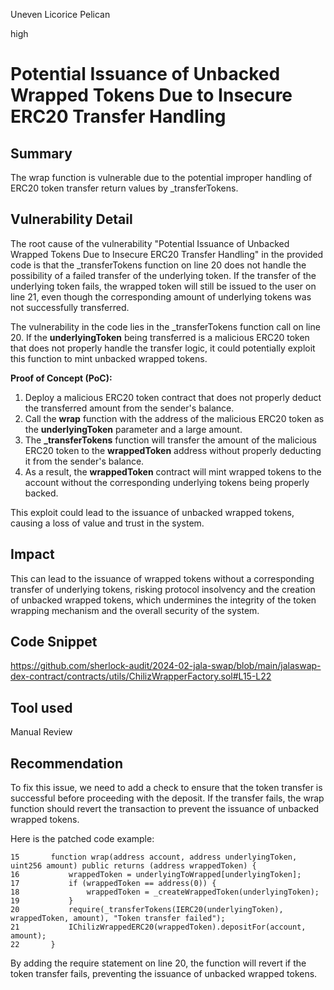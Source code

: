 Uneven Licorice Pelican

high

# Potential Issuance of Unbacked Wrapped Tokens Due to Insecure ERC20 Transfer Handling

## Summary
The wrap function is vulnerable due to the potential improper handling of ERC20 token transfer return values by _transferTokens.
## Vulnerability Detail
The root cause of the vulnerability "Potential Issuance of Unbacked Wrapped Tokens Due to Insecure ERC20 Transfer Handling" in the provided code is that the _transferTokens function on line 20 does not handle the possibility of a failed transfer of the underlying token. If the transfer of the underlying token fails, the wrapped token will still be issued to the user on line 21, even though the corresponding amount of underlying tokens was not successfully transferred.

The vulnerability in the code lies in the _transferTokens function call on line 20. If the **underlyingToken** being transferred is a malicious ERC20 token that does not properly handle the transfer logic, it could potentially exploit this function to mint unbacked wrapped tokens.

**Proof of Concept (PoC):**

1. Deploy a malicious ERC20 token contract that does not properly deduct the transferred amount from the sender's balance.
2. Call the **wrap** function with the address of the malicious ERC20 token as the **underlyingToken** parameter and a large amount.
3. The **_transferTokens** function will transfer the amount of the malicious ERC20 token to the **wrappedToken** address without properly deducting it from the sender's balance.
4. As a result, the **wrappedToken** contract will mint wrapped tokens to the account without the corresponding underlying tokens being properly backed.

This exploit could lead to the issuance of unbacked wrapped tokens, causing a loss of value and trust in the system.

## Impact
This can lead to the issuance of wrapped tokens without a corresponding transfer of underlying tokens, risking protocol insolvency and the creation of unbacked wrapped tokens, which undermines the integrity of the token wrapping mechanism and the overall security of the system.
## Code Snippet
https://github.com/sherlock-audit/2024-02-jala-swap/blob/main/jalaswap-dex-contract/contracts/utils/ChilizWrapperFactory.sol#L15-L22
## Tool used

Manual Review

## Recommendation
To fix this issue, we need to add a check to ensure that the token transfer is successful before proceeding with the deposit. If the transfer fails, the wrap function should revert the transaction to prevent the issuance of unbacked wrapped tokens.

Here is the patched code example:

```solidity
15       function wrap(address account, address underlyingToken, uint256 amount) public returns (address wrappedToken) {
16           wrappedToken = underlyingToWrapped[underlyingToken];
17           if (wrappedToken == address(0)) {
18               wrappedToken = _createWrappedToken(underlyingToken);
19           }
20           require(_transferTokens(IERC20(underlyingToken), wrappedToken, amount), "Token transfer failed");
21           IChilizWrappedERC20(wrappedToken).depositFor(account, amount);
22       }
```
By adding the require statement on line 20, the function will revert if the token transfer fails, preventing the issuance of unbacked wrapped tokens.